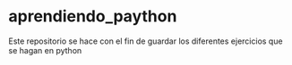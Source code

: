 # aprendiendo_paython
Este repositorio se hace con el fin de guardar los diferentes ejercicios que se hagan en python
